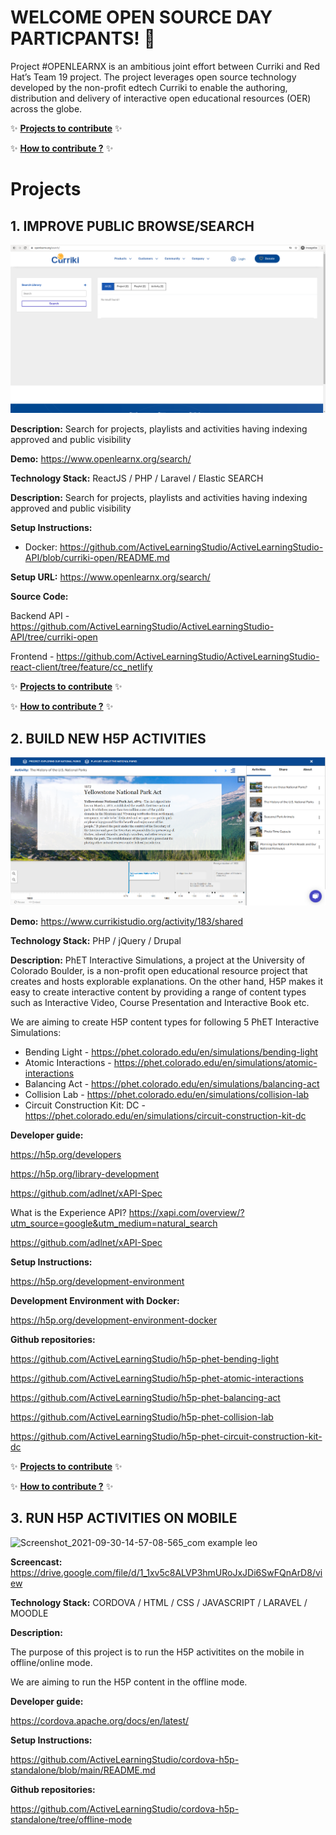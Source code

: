 # WELCOME OPEN SOURCE DAY PARTICPANTS! 👋

Project #OPENLEARNX is an ambitious joint effort between Curriki and Red Hat’s Team 19 project. The project leverages open source technology developed by the non-profit edtech Curriki to enable the authoring, distribution and delivery of interactive open educational resources (OER) across the globe.

✨ **[Projects to contribute](https://github.com/orgs/ActiveLearningStudio/projects/3)** ✨

✨ **[How to contribute ?](https://github.com/ActiveLearningStudio/.github/blob/main/CONTRIBUTING.md)** ✨

# Projects

## 1. IMPROVE PUBLIC BROWSE/SEARCH

![h5p-content-sample](https://github.com/ActiveLearningStudio/.github/blob/main/images/image2.png)

**Description:** Search for projects, playlists and activities having indexing approved and public visibility

**Demo:** https://www.openlearnx.org/search/

**Technology Stack:** ReactJS / PHP / Laravel / Elastic SEARCH

**Description:** Search for projects, playlists and activities having indexing approved and public visibility

**Setup Instructions:**

- Docker: https://github.com/ActiveLearningStudio/ActiveLearningStudio-API/blob/curriki-open/README.md

**Setup URL:** https://www.openlearnx.org/search/

**Source Code:** 

Backend API - https://github.com/ActiveLearningStudio/ActiveLearningStudio-API/tree/curriki-open

Frontend - https://github.com/ActiveLearningStudio/ActiveLearningStudio-react-client/tree/feature/cc_netlify

✨ **[Projects to contribute](https://github.com/orgs/ActiveLearningStudio/projects/3)** ✨

✨ **[How to contribute ?](https://github.com/ActiveLearningStudio/.github/blob/main/CONTRIBUTING.md)** ✨


## 2. BUILD NEW H5P ACTIVITIES

![h5p-content-sample](https://github.com/ActiveLearningStudio/.github/blob/main/images/image1.png)

**Demo:** https://www.currikistudio.org/activity/183/shared

**Technology Stack:** PHP / jQuery / Drupal

**Description:**
PhET Interactive Simulations, a project at the University of Colorado Boulder, is a non-profit open educational resource project that creates and hosts explorable explanations. On the other hand, H5P makes it easy to create interactive content by providing a range of content types such as Interactive Video, Course Presentation and Interactive Book etc. 

We are aiming to create H5P content types for following 5 PhET Interactive Simulations:

- Bending Light - https://phet.colorado.edu/en/simulations/bending-light
- Atomic Interactions - https://phet.colorado.edu/en/simulations/atomic-interactions
- Balancing Act - https://phet.colorado.edu/en/simulations/balancing-act
- Collision Lab - https://phet.colorado.edu/en/simulations/collision-lab
- Circuit Construction Kit: DC - https://phet.colorado.edu/en/simulations/circuit-construction-kit-dc

**Developer guide:**

https://h5p.org/developers

https://h5p.org/library-development

https://github.com/adlnet/xAPI-Spec

What is the Experience API? https://xapi.com/overview/?utm_source=google&utm_medium=natural_search

https://github.com/adlnet/xAPI-Spec

**Setup Instructions:**

https://h5p.org/development-environment
 
**Development Environment with Docker:**

https://h5p.org/development-environment-docker

**Github repositories:**

https://github.com/ActiveLearningStudio/h5p-phet-bending-light

https://github.com/ActiveLearningStudio/h5p-phet-atomic-interactions

https://github.com/ActiveLearningStudio/h5p-phet-balancing-act

https://github.com/ActiveLearningStudio/h5p-phet-collision-lab

https://github.com/ActiveLearningStudio/h5p-phet-circuit-construction-kit-dc


✨ **[Projects to contribute](https://github.com/orgs/ActiveLearningStudio/projects/3)** ✨

✨ **[How to contribute ?](https://github.com/ActiveLearningStudio/.github/blob/main/CONTRIBUTING.md)** ✨

## 3. RUN H5P ACTIVITIES ON MOBILE

![Screenshot_2021-09-30-14-57-08-565_com example leo](https://user-images.githubusercontent.com/7965442/135426810-ce122762-857a-4f75-b6ae-3eeab9c00f26.jpg)


**Screencast:** https://drive.google.com/file/d/1_1xv5c8ALVP3hmURoJxJDi6SwFQnArD8/view

**Technology Stack:** CORDOVA / HTML / CSS / JAVASCRIPT / LARAVEL / MOODLE

**Description:**

The purpose of this project is to run the H5P activitites on the mobile in offline/online mode.

We are aiming to run the H5P content in the offline mode.

**Developer guide:**

https://cordova.apache.org/docs/en/latest/

**Setup Instructions:**

https://github.com/ActiveLearningStudio/cordova-h5p-standalone/blob/main/README.md

**Github repositories:**

https://github.com/ActiveLearningStudio/cordova-h5p-standalone/tree/offline-mode


<!--
**NextGenOER/NextGenOER** is a ✨ _special_ ✨ repository because its `README.md` (this file) appears on your GitHub profile.

Here are some ideas to get you started:

- 🔭 I’m currently working on ...
- 🌱 I’m currently learning ...
- 👯 I’m looking to collaborate on ...
- 🤔 I’m looking for help with ...
- 💬 Ask me about ...
- 📫 How to reach me: ...
- 😄 Pronouns: ...
- ⚡ Fun fact: ...
-->
